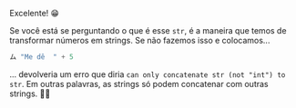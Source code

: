 Excelente! :grin:

Se você está se perguntando o que é esse `str`, é a maneira que temos de transformar números em strings. Se não fazemos isso e colocamos...

``` python
ム "Me dê  " + 5
```

... devolveria um erro que diria `can only concatenate str (not "int") to str`. Em outras palavras, as strings só podem concatenar com outras strings. :man_shrugging:
